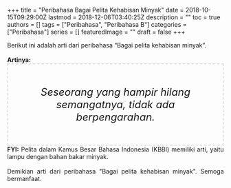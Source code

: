 +++
title = "Peribahasa Bagai Pelita Kehabisan Minyak"
date = 2018-10-15T09:29:00Z
lastmod = 2018-12-06T03:40:25Z
description = ""
toc = true
authors = []
tags = ["Peribahasa", "Peribahasa B"]
categories = ["Peribahasa"]
series = []
featuredImage = ""
draft = false
+++

<div dir="ltr" style="text-align: left;" trbidi="on"><div style="text-align: justify;">Berikut ini adalah arti dari peribahasa “Bagai pelita kehabisan minyak”.</div><br /><div style="text-align: justify;"><b>Artinya:</b></div><div style="border: 2px dashed #ddd; font-size: 24px; height: auto; margin: 0 auto; padding: 50px; text-align: center; width: auto;"><i>Seseorang yang hampir hilang semangatnya, tidak ada berpengarahan.</i></div><div style="text-align: justify;"><b>FYI:</b> Pelita dalam Kamus Besar Bahasa Indonesia (KBBI) memiliki arti, yaitu lampu dengan bahan bakar minyak.</div><div style="text-align: justify;"><br /></div><div style="text-align: justify;">Demikian arti dari peribahasa "Bagai pelita kehabisan minyak". Semoga bermanfaat.</div></div>

